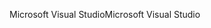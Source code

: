 <span data-ttu-id="ea74c-101">Microsoft Visual Studio</span><span class="sxs-lookup"><span data-stu-id="ea74c-101">Microsoft Visual Studio</span></span>